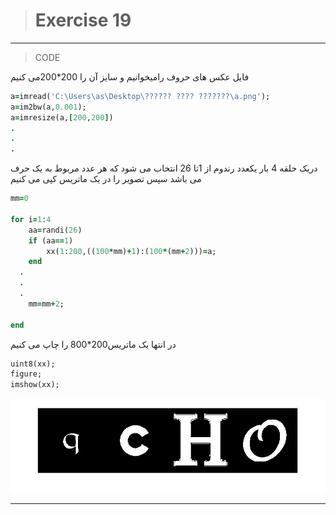 
> # Exercise 19
***
>CODE



فایل عکس های حروف رامیخوانیم و سایز آن را 200*200می کنیم

```ruby
a=imread('C:\Users\as\Desktop\?????? ???? ???????\a.png');
a=im2bw(a,0.001);
a=imresize(a,[200,200])
.
.
.

```
دریک حلقه 4 بار یکعدد رندوم از 1تا 26 انتخاب می شود که هر عدد مربوط به یک حرف می باشد سپس تصویر را در یک ماتریس کپی می کنیم

```ruby
mm=0

for i=1:4
    aa=randi(26)
    if (aa==1)
        xx(1:200,((100*mm)+1):(100*(mm+2)))=a;     
    end
  .
  .
  .
    mm=mm+2;
    
end

```
در انتها  یک ماتریس200*800 را چاپ می کنیم

```ruby
uint8(xx);
figure;
imshow(xx);
```
![alt text](https://github.com/semnan-university-ai/image-processing-class/blob/main/excersiecs/afsaneh427726/19/kap19.jpg)
***


